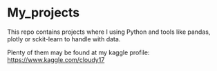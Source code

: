 # My_projects

This repo contains projects where I using Python and tools like pandas, 
plotly or sckit-learn to handle with data.



Plenty of them may be found at my kaggle profile: https://www.kaggle.com/cloudy17

